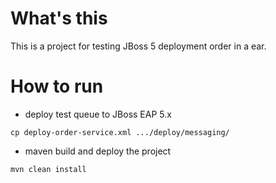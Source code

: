 What's this
===========

This is a project for testing JBoss 5 deployment order in a ear.


How to run
==========

* deploy test queue to JBoss EAP 5.x
~~~
cp deploy-order-service.xml .../deploy/messaging/
~~~

* maven build and deploy the project
~~~
mvn clean install

~~~
